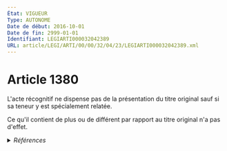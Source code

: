 ```yaml
---
État: VIGUEUR
Type: AUTONOME
Date de début: 2016-10-01
Date de fin: 2999-01-01
Identifiant: LEGIARTI000032042389
URL: article/LEGI/ARTI/00/00/32/04/23/LEGIARTI000032042389.xml
---
```


<h1>Article 1380</h1>

L'acte récognitif ne dispense pas de la présentation du titre original sauf si
sa teneur y est spécialement relatée.<br />

Ce qu'il contient de plus ou de différent par rapport au titre original n'a pas
d'effet.


<details>
  <summary><em>Références</em></summary>

  <h2>Articles faisant référence à l'article</h2>
  
  <ul>
    <li>
      <a href="https://legal.tricoteuses.fr//redirection/LEGIARTI000032006595?vers=git&vers=legifrance">Ordonnance n° 2016-131 du 10 février 2016 portant réforme du droit des contrats, du régime général et de la preuve des obligations - article 4 ENTIEREMENT_MODIF</a> MODIFIE source
    </li>
  </ul>
  
  <h2>Références faites par l'article</h2>
  
  <ul>
    <li>
      2999-01-01 CONCORDANCE source <a href="https://legal.tricoteuses.fr//redirection/LEGIARTI000006438140?vers=git&vers=legifrance">Code civil - article 1337 AUTONOME MODIFIE, en vigueur du 2000-03-14 au 2016-10-01</a>
    </li>
    <li>
      CODIFICATION source Loi 1804-02-09
    </li>
    <li>
      2016-02-10 MODIFIE cible <a href="https://legal.tricoteuses.fr//redirection/LEGIARTI000032006595?vers=git&vers=legifrance">Ordonnance n° 2016-131 du 10 février 2016 portant réforme du droit des contrats, du régime général et de la preuve des obligations - article 4 ENTIEREMENT_MODIF</a>
    </li>
  </ul>
</details>
